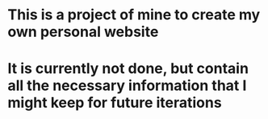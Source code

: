# This is a project of mine to create my own personal website

# It is currently not done, but contain all the necessary information that I might keep for future iterations
